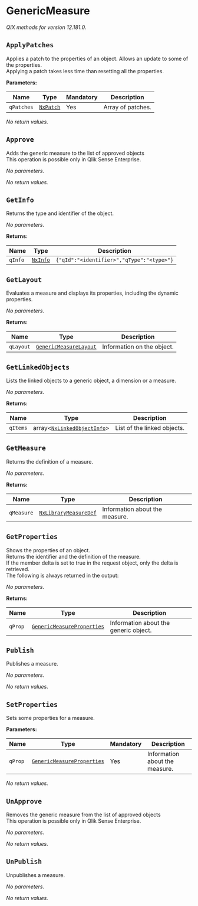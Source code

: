 
<!-- markdownlint-disable -->
<!-- proselint-disable -->
# GenericMeasure

_QIX methods for version 12.181.0._

## `ApplyPatches`

Applies a patch to the properties of an object. Allows an update to some of the properties.<br>Applying a patch takes less time than resetting all the properties.

**Parameters:**

| Name | Type | Mandatory | Description |
| ---- | ---- | --------- | ----------- |
| `qPatches` | [`NxPatch`](./definitions.md#nxpatch) | Yes | Array of patches. |

_No return values._

## `Approve`

Adds the generic measure to the list of approved objects<br>This operation is possible only in Qlik Sense Enterprise.

_No parameters._

_No return values._

## `GetInfo`

Returns the type and identifier of the object.

_No parameters._

**Returns:**

| Name | Type | Description |
| ---- | ---- | ----------- |
| `qInfo` | [`NxInfo`](./definitions.md#nxinfo) | `{"qId":"<identifier>","qType":"<type>"}` |

## `GetLayout`

Evaluates a measure and displays its properties, including the dynamic properties.

_No parameters._

**Returns:**

| Name | Type | Description |
| ---- | ---- | ----------- |
| `qLayout` | [`GenericMeasureLayout`](./definitions.md#genericmeasurelayout) | Information on the object. |

## `GetLinkedObjects`

Lists the linked objects to a generic object, a dimension or a measure.

_No parameters._

**Returns:**

| Name | Type | Description |
| ---- | ---- | ----------- |
| `qItems` | array&lt;[`NxLinkedObjectInfo`](./definitions.md#nxlinkedobjectinfo)> | List of the linked objects. |

## `GetMeasure`

Returns the definition of a measure.

_No parameters._

**Returns:**

| Name | Type | Description |
| ---- | ---- | ----------- |
| `qMeasure` | [`NxLibraryMeasureDef`](./definitions.md#nxlibrarymeasuredef) | Information about the measure. |

## `GetProperties`

Shows the properties of an object.<br>Returns the identifier and the definition of the measure.<br>If the member delta is set to true in the request object, only the delta is retrieved.<br>The following is always returned in the output:

_No parameters._

**Returns:**

| Name | Type | Description |
| ---- | ---- | ----------- |
| `qProp` | [`GenericMeasureProperties`](./definitions.md#genericmeasureproperties) | Information about the generic object. |

## `Publish`

Publishes a measure.

_No parameters._

_No return values._

## `SetProperties`

Sets some properties for a measure.

**Parameters:**

| Name | Type | Mandatory | Description |
| ---- | ---- | --------- | ----------- |
| `qProp` | [`GenericMeasureProperties`](./definitions.md#genericmeasureproperties) | Yes | Information about the measure. |

_No return values._

## `UnApprove`

Removes the generic measure from the list of approved objects<br>This operation is possible only in Qlik Sense Enterprise.

_No parameters._

_No return values._

## `UnPublish`

Unpublishes a measure.

_No parameters._

_No return values._

